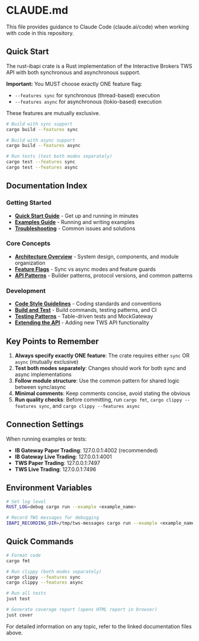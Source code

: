 # CLAUDE.md

This file provides guidance to Claude Code (claude.ai/code) when working with code in this repository.

## Quick Start

The rust-ibapi crate is a Rust implementation of the Interactive Brokers TWS API with both synchronous and asynchronous support.

**Important:** You MUST choose exactly ONE feature flag:
- `--features sync` for synchronous (thread-based) execution
- `--features async` for asynchronous (tokio-based) execution

These features are mutually exclusive.

```bash
# Build with sync support
cargo build --features sync

# Build with async support  
cargo build --features async

# Run tests (test both modes separately)
cargo test --features sync
cargo test --features async
```

## Documentation Index

### Getting Started
- [**Quick Start Guide**](docs/quick-start.md) - Get up and running in minutes
- [**Examples Guide**](docs/examples.md) - Running and writing examples
- [**Troubleshooting**](docs/troubleshooting.md) - Common issues and solutions

### Core Concepts
- [**Architecture Overview**](docs/architecture.md) - System design, components, and module organization
- [**Feature Flags**](docs/feature-flags.md) - Sync vs async modes and feature guards
- [**API Patterns**](docs/api-patterns.md) - Builder patterns, protocol versions, and common patterns

### Development
- [**Code Style Guidelines**](docs/code-style.md) - Coding standards and conventions
- [**Build and Test**](docs/build-and-test.md) - Build commands, testing patterns, and CI
- [**Testing Patterns**](docs/testing-patterns.md) - Table-driven tests and MockGateway
- [**Extending the API**](docs/extending-api.md) - Adding new TWS API functionality

## Key Points to Remember

1. **Always specify exactly ONE feature**: The crate requires either `sync` OR `async` (mutually exclusive)
2. **Test both modes separately**: Changes should work for both sync and async implementations
3. **Follow module structure**: Use the common pattern for shared logic between sync/async
4. **Minimal comments**: Keep comments concise, avoid stating the obvious
5. **Run quality checks**: Before committing, run `cargo fmt`, `cargo clippy --features sync`, and `cargo clippy --features async`

## Connection Settings

When running examples or tests:
- **IB Gateway Paper Trading**: 127.0.0.1:4002 (recommended)
- **IB Gateway Live Trading**: 127.0.0.1:4001
- **TWS Paper Trading**: 127.0.0.1:7497
- **TWS Live Trading**: 127.0.0.1:7496

## Environment Variables

```bash
# Set log level
RUST_LOG=debug cargo run --example <example_name>

# Record TWS messages for debugging
IBAPI_RECORDING_DIR=/tmp/tws-messages cargo run --example <example_name>
```

## Quick Commands

```bash
# Format code
cargo fmt

# Run clippy (both modes separately)
cargo clippy --features sync
cargo clippy --features async

# Run all tests
just test

# Generate coverage report (opens HTML report in browser)
just cover
```

For detailed information on any topic, refer to the linked documentation files above.
